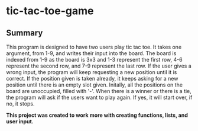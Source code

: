 # tic-tac-toe-game
## Summary
This program is designed to have two users play tic tac toe. It takes one argument, from 1-9, and writes their input into the board. 
The board is indexed from 1-9 as the board is 3x3 and 1-3 represent the first row, 4-6 represent the second row, and 7-9 represent the 
last row. If the user gives a wrong input, the program will keep requesting a new position until it is correct. If the position given 
is taken already, it keeps asking for a new position until there is an empty slot given.
Initally, all the positions on the board are unoccupied, filled with '-'.
When there is a winner or there is a tie, the program will ask if the users want to play again. If yes, it will start over, if no, it stops.


**This project was created to work more with creating functions, lists, and user input.**  
